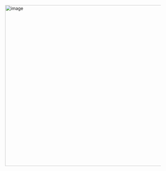 <img width="807" height="521" alt="image" src="https://github.com/user-attachments/assets/6cb6b465-2936-4eb4-a38e-0ba4c2a27f43" />

